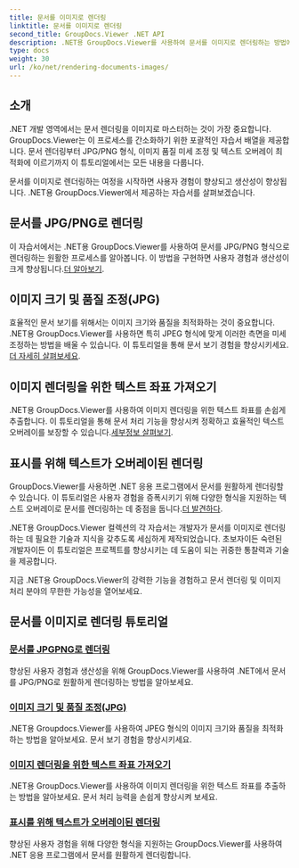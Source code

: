 ```yaml
---
title: 문서를 이미지로 렌더링
linktitle: 문서를 이미지로 렌더링
second_title: GroupDocs.Viewer .NET API
description: .NET용 GroupDocs.Viewer를 사용하여 문서를 이미지로 렌더링하는 방법에 대한 자습서를 살펴보세요. 이미지 품질을 최적화하고, 텍스트 좌표를 추출하고, 사용자 경험을 향상시킵니다.
type: docs
weight: 30
url: /ko/net/rendering-documents-images/
---
```

## 소개

.NET 개발 영역에서는 문서 렌더링을 이미지로 마스터하는 것이 가장 중요합니다. GroupDocs.Viewer는 이 프로세스를 간소화하기 위한 포괄적인 자습서 배열을 제공합니다. 문서 렌더링부터 JPG/PNG 형식, 이미지 품질 미세 조정 및 텍스트 오버레이 최적화에 이르기까지 이 튜토리얼에서는 모든 내용을 다룹니다.

문서를 이미지로 렌더링하는 여정을 시작하면 사용자 경험이 향상되고 생산성이 향상됩니다. .NET용 GroupDocs.Viewer에서 제공하는 자습서를 살펴보겠습니다.

## 문서를 JPG/PNG로 렌더링
 이 자습서에서는 .NET용 GroupDocs.Viewer를 사용하여 문서를 JPG/PNG 형식으로 렌더링하는 원활한 프로세스를 알아봅니다. 이 방법을 구현하면 사용자 경험과 생산성이 크게 향상됩니다.[더 알아보기](./render-jpg-png/).

## 이미지 크기 및 품질 조정(JPG)
 효율적인 문서 보기를 위해서는 이미지 크기와 품질을 최적화하는 것이 중요합니다. .NET용 GroupDocs.Viewer를 사용하면 특히 JPEG 형식에 맞게 이러한 측면을 미세 조정하는 방법을 배울 수 있습니다. 이 튜토리얼을 통해 문서 보기 경험을 향상시키세요.[더 자세히 살펴보세요](./adjust-image-size-and-quality-jpg/).

## 이미지 렌더링을 위한 텍스트 좌표 가져오기
.NET용 GroupDocs.Viewer를 사용하여 이미지 렌더링을 위한 텍스트 좌표를 손쉽게 추출합니다. 이 튜토리얼을 통해 문서 처리 기능을 향상시켜 정확하고 효율적인 텍스트 오버레이를 보장할 수 있습니다.[세부정보 살펴보기](./get-text-coordinates-image/).

## 표시를 위해 텍스트가 오버레이된 렌더링
 GroupDocs.Viewer를 사용하면 .NET 응용 프로그램에서 문서를 원활하게 렌더링할 수 있습니다. 이 튜토리얼은 사용자 경험을 증폭시키기 위해 다양한 형식을 지원하는 텍스트 오버레이로 문서를 렌더링하는 데 중점을 둡니다.[더 발견하다](./render-with-text-overlay/).

.NET용 GroupDocs.Viewer 컬렉션의 각 자습서는 개발자가 문서를 이미지로 렌더링하는 데 필요한 기술과 지식을 갖추도록 세심하게 제작되었습니다. 초보자이든 숙련된 개발자이든 이 튜토리얼은 프로젝트를 향상시키는 데 도움이 되는 귀중한 통찰력과 기술을 제공합니다.

지금 .NET용 GroupDocs.Viewer의 강력한 기능을 경험하고 문서 렌더링 및 이미지 처리 분야의 무한한 가능성을 열어보세요.

## 문서를 이미지로 렌더링 튜토리얼
### [문서를 JPGPNG로 렌더링](./render-jpg-png/)
향상된 사용자 경험과 생산성을 위해 GroupDocs.Viewer를 사용하여 .NET에서 문서를 JPG/PNG로 원활하게 렌더링하는 방법을 알아보세요.
### [이미지 크기 및 품질 조정(JPG)](./adjust-image-size-and-quality-jpg/)
.NET용 Groupdocs.Viewer를 사용하여 JPEG 형식의 이미지 크기와 품질을 최적화하는 방법을 알아보세요. 문서 보기 경험을 향상시키세요.
### [이미지 렌더링을 위한 텍스트 좌표 가져오기](./get-text-coordinates-image/)
.NET용 GroupDocs.Viewer를 사용하여 이미지 렌더링을 위한 텍스트 좌표를 추출하는 방법을 알아보세요. 문서 처리 능력을 손쉽게 향상시켜 보세요.
### [표시를 위해 텍스트가 오버레이된 렌더링](./render-with-text-overlay/)
향상된 사용자 경험을 위해 다양한 형식을 지원하는 GroupDocs.Viewer를 사용하여 .NET 응용 프로그램에서 문서를 원활하게 렌더링합니다.